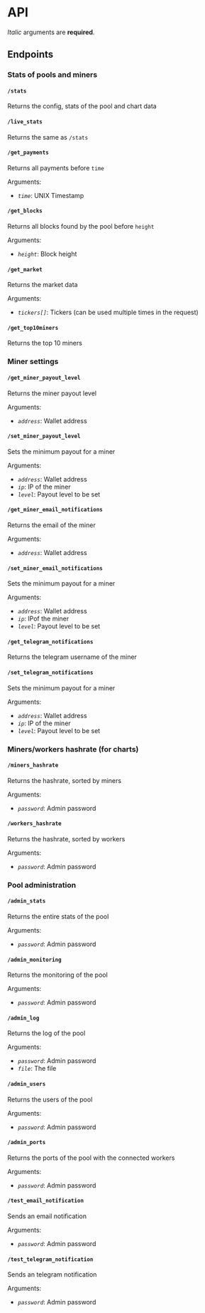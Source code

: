 # API

_Italic_ arguments are **required**.

## Endpoints

### Stats of pools and miners

#### `/stats`

Returns the config, stats of the pool and chart data

#### `/live_stats`

Returns the same as `/stats`

#### `/get_payments`

Returns all payments before `time`

Arguments:

* _`time`_: UNIX Timestamp

#### `/get_blocks`

Returns all blocks found by the pool before `height`

Arguments:

* _`height`_: Block height

#### `/get_market`

Returns the market data

Arguments:

* _`tickers[]`_: Tickers (can be used multiple times in the request)

#### `/get_top10miners`

Returns the top 10 miners

### Miner settings

#### `/get_miner_payout_level`

Returns the miner payout level

Arguments:

* _`address`_: Wallet address

#### `/set_miner_payout_level`

Sets the minimum payout for a miner

Arguments:

* _`address`_: Wallet address
* _`ip`_: IP of the miner
* _`level`_: Payout level to be set

#### `/get_miner_email_notifications`

Returns the email of the miner

Arguments:

* _`address`_: Wallet address

#### `/set_miner_email_notifications`

Sets the minimum payout for a miner

Arguments:

* _`address`_: Wallet address
* _`ip`_: IPof the miner
* _`level`_: Payout level to be set

#### `/get_telegram_notifications`

Returns the telegram username of the miner

#### `/set_telegram_notifications`

Sets the minimum payout for a miner

Arguments:

* _`address`_: Wallet address
* _`ip`_: IP of the miner
* _`level`_: Payout level to be set

### Miners/workers hashrate (for charts)

#### `/miners_hashrate`

Returns the hashrate, sorted by miners

Arguments:

* _`password`_: Admin password

#### `/workers_hashrate`

Returns the hashrate, sorted by workers

Arguments:

* _`password`_: Admin password

### Pool administration

#### `/admin_stats`

Returns the entire stats of the pool

Arguments:

* _`password`_: Admin password

#### `/admin_monitoring`

Returns the monitoring of the pool

Arguments:

* _`password`_: Admin password

#### `/admin_log`

Returns the log of the pool

Arguments:

* _`password`_: Admin password
* _`file`_: The file

#### `/admin_users`

Returns the users of the pool

Arguments:

* _`password`_: Admin password

#### `/admin_ports`

Returns the ports of the pool with the connected workers

Arguments:

* _`password`_: Admin password

#### `/test_email_notification`

Sends an email notification

Arguments:

* _`password`_: Admin password

#### `/test_telegram_notification`

Sends an telegram notification

Arguments:

* _`password`_: Admin password

